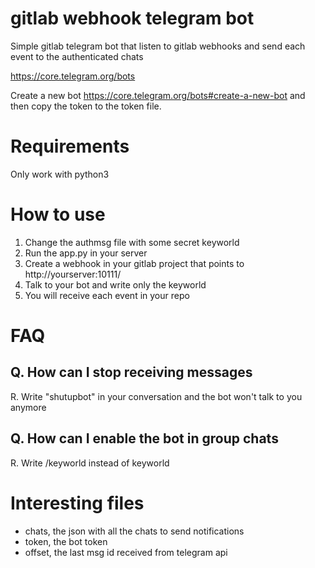 # gitlab webhook telegram bot

Simple gitlab telegram bot that listen to gitlab webhooks and send each event
to the authenticated chats

https://core.telegram.org/bots

Create a new bot https://core.telegram.org/bots#create-a-new-bot
and then copy the token to the token file.

# Requirements 
Only work with python3

# How to use

1. Change the authmsg file with some secret keyworld
1. Run the app.py in your server
1. Create a webhook in your gitlab project that points to
   http://yourserver:10111/
1. Talk to your bot and write only the keyworld
1. You will receive each event in your repo

# FAQ

## Q. How can I stop receiving messages
R. Write "shutupbot" in your conversation and the bot won't talk to you anymore

## Q. How can I enable the bot in group chats
R. Write /keyworld instead of keyworld

# Interesting files

 * chats, the json with all the chats to send notifications
 * token, the bot token
 * offset, the last msg id received from telegram api
